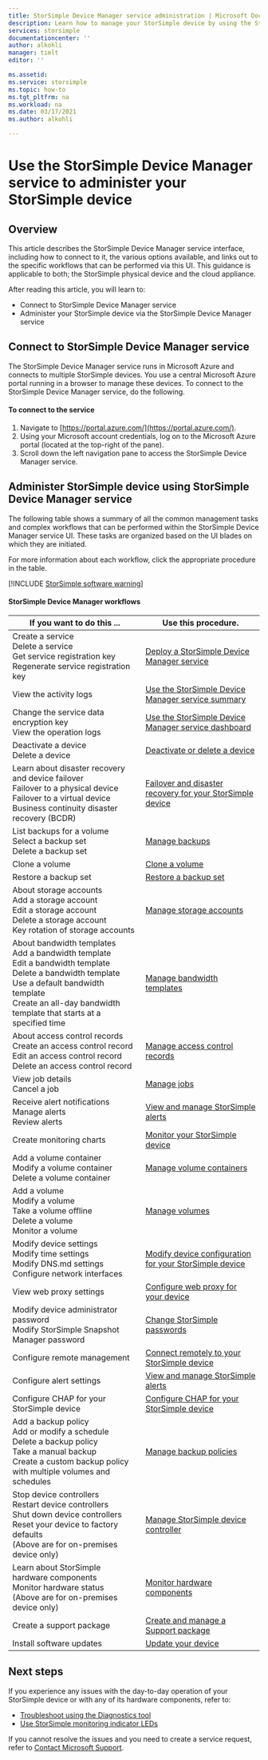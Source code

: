 ```yaml
---
title: StorSimple Device Manager service administration | Microsoft Docs
description: Learn how to manage your StorSimple device by using the StorSimple Device Manager service in the Azure portal.
services: storsimple
documentationcenter: ''
author: alkohli
manager: timlt
editor: ''

ms.assetid:
ms.service: storsimple
ms.topic: how-to
ms.tgt_pltfrm: na
ms.workload: na
ms.date: 03/17/2021
ms.author: alkohli

---
```

# Use the StorSimple Device Manager service to administer your StorSimple device

## Overview

This article describes the StorSimple Device Manager service interface, including how to connect to it, the various options available, and links out to the specific workflows that can be performed via this UI. This guidance is applicable to both; the StorSimple physical device and the cloud appliance.

After reading this article, you will learn to:

* Connect to StorSimple Device Manager service
* Administer your StorSimple device via the StorSimple Device Manager service

## Connect to StorSimple Device Manager service

The StorSimple Device Manager service runs in Microsoft Azure and connects to multiple StorSimple devices. You use a central Microsoft Azure portal running in a browser to manage these devices. To connect to the StorSimple Device Manager service, do the following.

#### To connect to the service
1. Navigate to [https://portal.azure.com/](https://portal.azure.com/).
2. Using your Microsoft account credentials, log on to the Microsoft Azure portal (located at the top-right of the pane).
3. Scroll down the left navigation pane to access the StorSimple Device Manager service.


## Administer StorSimple device using StorSimple Device Manager service

The following table shows a summary of all the common management tasks and complex workflows that can be performed within the StorSimple Device Manager service UI. These tasks are organized based on the UI blades on which they are initiated.

For more information about each workflow, click the appropriate procedure in the table.

[!INCLUDE [StorSimple software warning](../../includes/storsimple-update-software-warning.md)]

#### StorSimple Device Manager workflows

| If you want to do this ... | Use this procedure. |
| --- | --- |
| Create a service</br>Delete a service</br>Get service registration key</br>Regenerate service registration key |[Deploy a StorSimple Device Manager service](storsimple-8000-manage-service.md) |
| View the activity logs |[Use the StorSimple Device Manager service summary](storsimple-8000-service-dashboard.md) |
| Change the service data encryption key</br>View the operation logs |[Use the StorSimple Device Manager service dashboard](storsimple-8000-service-dashboard.md) |
| Deactivate a device</br>Delete a device |[Deactivate or delete a device](storsimple-8000-deactivate-and-delete-device.md) |
| Learn about disaster recovery and device failover</br>Failover to a physical device</br>Failover to a virtual device</br>Business continuity disaster recovery (BCDR) |[Failover and disaster recovery for your StorSimple device](storsimple-8000-device-failover-disaster-recovery.md) |
| List backups for a volume</br>Select a backup set</br>Delete a backup set |[Manage backups](storsimple-8000-manage-backup-catalog.md) |
| Clone a volume |[Clone a volume](storsimple-8000-clone-volume-u2.md) |
| Restore a backup set |[Restore a backup set](storsimple-8000-restore-from-backup-set-u2.md) |
| About  storage accounts</br>Add a storage account</br>Edit a storage account</br>Delete a storage account</br>Key rotation of storage accounts |[Manage storage accounts](storsimple-8000-manage-storage-accounts.md) |
| About bandwidth templates</br>Add a bandwidth template</br>Edit a bandwidth template</br>Delete a bandwidth template</br>Use a default bandwidth template</br>Create an all-day bandwidth template that starts at a specified time |[Manage bandwidth templates](storsimple-8000-manage-bandwidth-templates.md) |
| About access control records</br>Create an access control record</br>Edit an access control record</br>Delete an access control record |[Manage access control records](storsimple-8000-manage-acrs.md) |
| View job details</br>Cancel a job |[Manage jobs](storsimple-8000-manage-jobs-u2.md) |
| Receive alert notifications</br>Manage alerts</br>Review alerts |[View and manage StorSimple alerts](storsimple-8000-manage-alerts.md) |
| Create monitoring charts |[Monitor your StorSimple device](./storsimple-8000-monitor-device.md) |
| Add a volume container</br>Modify a volume container</br>Delete a volume container |[Manage volume containers](storsimple-8000-manage-volume-containers.md) |
| Add a volume</br>Modify a volume</br>Take a volume offline</br>Delete a volume</br>Monitor a volume |[Manage volumes](storsimple-8000-manage-volumes-u2.md) |
| Modify device settings</br>Modify time settings</br>Modify DNS.md settings</br>Configure network interfaces |[Modify device configuration for your StorSimple device](storsimple-8000-modify-device-config.md) |
| View web proxy settings |[Configure web proxy for your device](storsimple-8000-configure-web-proxy.md) |
| Modify device administrator password</br>Modify StorSimple Snapshot Manager password |[Change StorSimple passwords](storsimple-8000-change-passwords.md) |
| Configure remote management |[Connect remotely to your StorSimple device](storsimple-8000-remote-connect.md) |
| Configure alert settings |[View and manage StorSimple alerts](storsimple-8000-manage-alerts.md) |
| Configure CHAP for your StorSimple device |[Configure CHAP for your StorSimple device](./storsimple-8000-configure-chap.md) |
| Add a backup policy</br>Add or modify a schedule</br>Delete a backup policy</br>Take a manual backup</br>Create a custom backup policy with multiple volumes and schedules |[Manage backup policies](storsimple-8000-manage-backup-policies-u2.md) |
| Stop device controllers</br>Restart device controllers</br>Shut down device controllers</br>Reset your device to factory defaults</br>(Above are for on-premises device only) |[Manage StorSimple device controller](storsimple-8000-manage-device-controller.md) |
| Learn about StorSimple hardware components</br>Monitor hardware status</br>(Above are for on-premises device only) |[Monitor hardware components](storsimple-8000-monitor-hardware-status.md) |
| Create a support package |[Create and manage a Support package](storsimple-8000-contact-microsoft-support.md#start-a-support-session-in-windows-powershell-for-storsimple) |
| Install software updates |[Update your device](storsimple-update-device.md) |

## Next steps

If you experience any issues with the day-to-day operation of your StorSimple device or with any of its hardware components, refer to:

* [Troubleshoot using the Diagnostics tool](storsimple-8000-diagnostics.md)
* [Use StorSimple monitoring indicator LEDs](storsimple-monitoring-indicators.md)

If you cannot resolve the issues and you need to create a service request, refer to [Contact Microsoft Support](storsimple-8000-contact-microsoft-support.md).